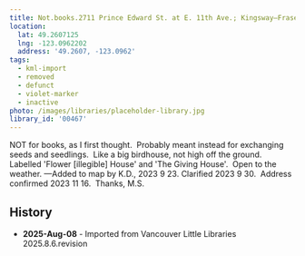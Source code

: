 ```yaml
---
title: Not.books.2711 Prince Edward St. at E. 11th Ave.; Kingsway—Fraser St.
location:
  lat: 49.2607125
  lng: -123.0962202
  address: '49.2607, -123.0962'
tags:
  - kml-import
  - removed
  - defunct
  - violet-marker
  - inactive
photo: /images/libraries/placeholder-library.jpg
library_id: '00467'
---
```

NOT for books, as I first thought.  
Probably meant instead for exchanging 
seeds and seedlings.  
Like a big birdhouse, not high off the ground. Labelled 'Flower [illegible] House' and 
'The Giving House'.  Open to the weather.
—Added to map by K.D., 2023 9 23.
Clarified 2023 9 30.  
Address confirmed 2023 11 16.  Thanks, M.S.  

## History
- **2025-Aug-08** - Imported from Vancouver Little Libraries 2025.8.6.revision
